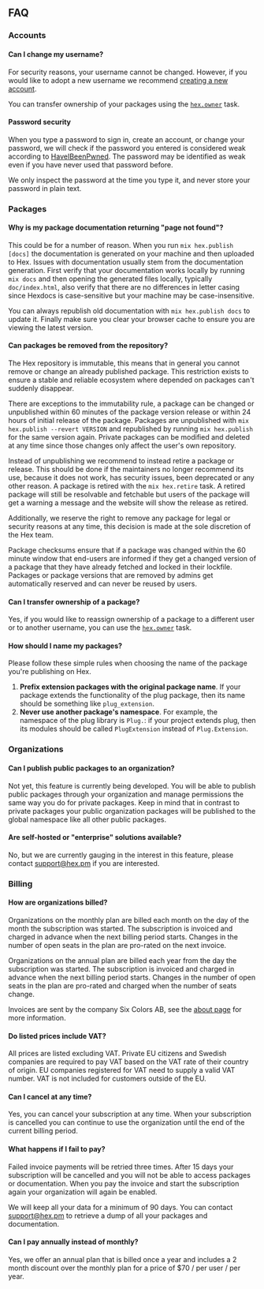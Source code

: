 ## FAQ

### Accounts

#### Can I change my username?

For security reasons, your username cannot be changed. However, if you would like to adopt a new
username we recommend [creating a new account](/signup).

You can transfer ownership of your packages using the [`hex.owner`](https://hexdocs.pm/hex/Mix.Tasks.Hex.Owner.html) task.

#### Password security

When you type a password to sign in, create an account, or change your password, we will check if the password you entered is considered weak according to [HaveIBeenPwned](https://haveibeenpwned.com/). The password may be identified as weak even if you have never used that password before.

We only inspect the password at the time you type it, and never store your password in plain text.

### Packages

#### Why is my package documentation returning "page not found"?

This could be for a number of reason. When you run `mix hex.publish [docs]` the documentation is
generated on your machine and then uploaded to Hex. Issues with documentation usually stem from
the documentation generation. First verify that your documentation works locally by running
`mix docs` and then opening the generated files locally, typically `doc/index.html`, also verify
that there are no differences in letter casing since Hexdocs is case-sensitive but your machine
may be case-insensitive.

You can always republish old documentation with `mix hex.publish docs` to update it. Finally make
sure you clear your browser cache to ensure you are viewing the latest version.

#### Can packages be removed from the repository?

The Hex repository is immutable, this means that in general you cannot remove or change an already
published package. This restriction exists to ensure a stable and reliable ecosystem where
depended on packages can't suddenly disappear.

There are exceptions to the immutability rule, a package can be changed or unpublished within 60
minutes of the package version release or within 24 hours of initial release of the package.
Packages are unpublished with `mix hex.publish --revert VERSION` and republished by running
`mix hex.publish` for the same version again. Private packages can be modified and deleted at any
time since those changes only affect the user's own repository.

Instead of unpublishing we recommend to instead retire a package or release. This should be done
if the maintainers no longer recommend its use, because it does not work, has security issues,
been deprecated or any other reason. A package is retired with the `mix hex.retire` task. A
retired package will still be resolvable and fetchable but users of the package will get a warning
a message and the website will show the release as retired.

Additionally, we reserve the right to remove any package for legal or security reasons at any
time, this decision is made at the sole discretion of the Hex team.

Package checksums ensure that if a package was changed within the 60 minute window that end-users
are informed if they get a changed version of a package that they have already fetched and locked
in their lockfile. Packages or package versions that are removed by admins get automatically
reserved and can never be reused by users.

#### Can I transfer ownership of a package?

Yes, if you would like to reassign ownership of a package to a different user or to another
username, you can use the [`hex.owner`](https://hexdocs.pm/hex/Mix.Tasks.Hex.Owner.html) task.

#### How should I name my packages?

Please follow these simple rules when choosing the name of the package you're publishing on Hex.

1. **Prefix extension packages with the original package name**. If your package extends the
functionality of the plug package, then its name should be something like `plug_extension`.
2. **Never use another package's namespace**. For example, the namespace of the plug library is
`Plug.`: if your project extends plug, then its modules should be called `PlugExtension` instead
of `Plug.Extension`.

### Organizations

#### Can I publish public packages to an organization?

Not yet, this feature is currently being developed. You will be able to publish public packages
through your organization and manage permissions the same way you do for private packages. Keep in
mind that in contrast to private packages your public organization packages will be published to
the global namespace like all other public packages.

#### Are self-hosted or "enterprise" solutions available?

No, but we are currently gauging in the interest in this feature, please contact
[support@hex.pm](mailto:support@hex.pm) if you are interested.

### Billing

#### How are organizations billed?

Organizations on the monthly plan are billed each month on the day of the month the subscription
was started. The subscription is invoiced and charged in advance when the next billing period
starts. Changes in the number of open seats in the plan are pro-rated on the next invoice.

Organizations on the annual plan are billed each year from the day the subscription was started.
The subscription is invoiced and charged in advance when the next billing period starts. Changes
in the number of open seats in the plan are pro-rated and charged when the number of seats change.

Invoices are sent by the company Six Colors AB, see the [about page](/about) for more information.

#### Do listed prices include VAT?

All prices are listed excluding VAT. Private EU citizens and Swedish companies are required to pay
VAT based on the VAT rate of their country of origin. EU companies registered for VAT need to
supply a valid VAT number. VAT is not included for customers outside of the EU.

#### Can I cancel at any time?

Yes, you can cancel your subscription at any time. When your subscription is cancelled you can
continue to use the organization until the end of the current billing period.

#### What happens if I fail to pay?

Failed invoice payments will be retried three times. After 15 days your subscription will be
cancelled and you will not be able to access packages or documentation. When you pay the invoice
and start the subscription again your organization will again be enabled.

We will keep all your data for a minimum of 90 days. You can contact
[support@hex.pm](mailto:support@hex.pm) to retrieve a dump of all your packages and documentation.

#### Can I pay annually instead of monthly?

Yes, we offer an annual plan that is billed once a year and includes a 2 month discount over the
monthly plan for a price of $70 / per user / per year.
